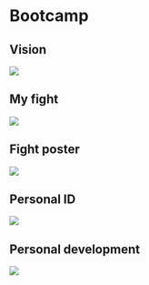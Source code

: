 # Bootcamp
## Vision

![](../../images/submission1/SUBMISSION_01_page-0001.jpg)
## My fight

![](../../images/submission1/SUBMISSION_01_page-0002.jpg)
## Fight poster

![](../../images/submission1/SUBMISSION_01_page-0003.jpg)

## Personal ID
![](../../images/submission1/SUBMISSION_01_page-0004.jpg)

## Personal development
![](../../images/submission1/SUBMISSION_01_page-0005.jpg)
